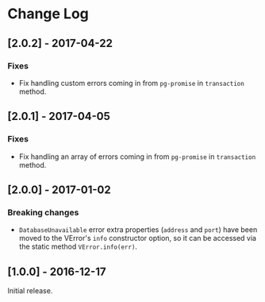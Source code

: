 # Change Log

## [2.0.2] - 2017-04-22

### Fixes

* Fix handling custom errors coming in from `pg-promise` in `transaction` method.

## [2.0.1] - 2017-04-05

### Fixes

* Fix handling an array of errors coming in from `pg-promise` in `transaction` method.

## [2.0.0] - 2017-01-02

### Breaking changes

* `DatabaseUnavailable` error extra properties (`address` and `port`) have been moved to the VError's `info` constructor option, so it can be accessed via the static method `VError.info(err)`.

## [1.0.0] - 2016-12-17

Initial release.
